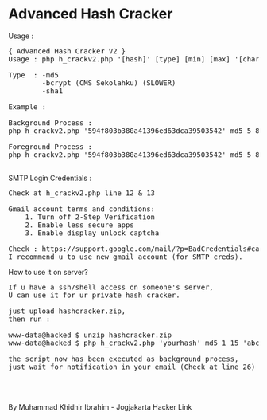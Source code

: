 # Advanced Hash Cracker
Usage : <br>
<pre>
{ Advanced Hash Cracker V2 }
Usage : php h_crackv2.php '[hash]' [type] [min] [max] '[charset]'

Type  : -md5
        -bcrypt (CMS Sekolahku) (SLOWER)
        -sha1

Example : 

Background Process : 
php h_crackv2.php '594f803b380a41396ed63dca39503542' md5 5 8 'abcdefghijklmnopqrstuvwxyz' &>/dev/null &

Foreground Process : 
php h_crackv2.php '594f803b380a41396ed63dca39503542' md5 5 8 'abcdefghijklmnopqrstuvwxyz'

</pre>

SMTP Login Credentials :<br>
<pre>
Check at h_crackv2.php line 12 & 13

Gmail account terms and conditions:
   	1. Turn off 2-Step Verification
   	2. Enable less secure apps
   	3. Enable display unlock captcha

Check : https://support.google.com/mail/?p=BadCredentials#cantsignin
I recommend u to use new gmail account (for SMTP creds).
</pre>

How to use it on server?<br>
<pre>
If u have a ssh/shell access on someone's server,
U can use it for ur private hash cracker.

just upload hashcracker.zip,
then run :

www-data@hacked $ unzip hashcracker.zip
www-data@hacked $ php h_crackv2.php 'yourhash' md5 1 15 'abcdefghijklmnopqrstuvwxyz' &>/dev/null &

the script now has been executed as background process,
just wait for notification in your email (Check at line 26)

</pre>
<br><br>
By Muhammad Khidhir Ibrahim - Jogjakarta Hacker Link
